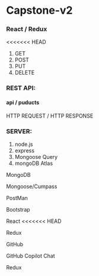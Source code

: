 # Capstone-v2
### React / Redux

<<<<<<< HEAD
1. GET
2. POST
3. PUT
4. DELETE

### REST API:
#### api / puducts

HTTP REQUEST /
HTTP RESPONSE
 
### SERVER:

1. node.js
1. express
1. Mongoose Query
1. mongoDB Atlas

MongoDB

Mongoose/Cumpass

PostMan

Bootstrap

React
<<<<<<< HEAD

Redux

GitHub

GitHub Copilot Chat

Redux

